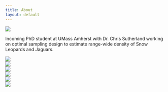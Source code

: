 ```yaml
---
title: About
layout: default
---
```


<div class="row content-row">
<div class="col-12 col-sm-4">
    <img src="{{ site.baseurl }}/images/ivy.png">
</div>
<div class="col-12 col-sm-8">
    <p>Incoming PhD student at UMass Amherst with Dr. Chris Sutherland working on optimal sampling design to estimate range-wide density of Snow Leopards and Jaguars.</p>
</div>
<div class="row">
    <div class="col">
        <img src="{{ site.baseurl }}/images/collabs/UMass.jpg">
    <div class="col">
        <img src="{{ site.baseurl }}/images/collabs/Cornell.png">
    <div class="col">
        <img src="{{ site.baseurl }}/images/collabs/SDZ.jpeg">
</div>
</div>
<div class="row">
  <div class="col-12 col-sm-8">
    <img src="{{ site.baseurl }}/images/collabs/MassAudubon.png">
  <div class="col-12 col-sm-8">
    <img src="{{ site.baseurl }}/images/collabs/MassWildlife.png">
  <div class="col-12 col-sm-8">
    <img src="{{ site.baseurl }}/images/collabs/BirdVox.png">
</div>
